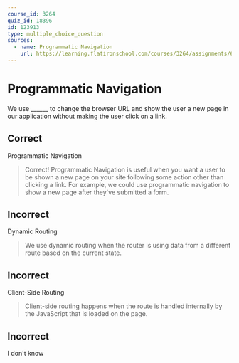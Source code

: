 ```yaml
---
course_id: 3264
quiz_id: 18396
id: 123913
type: multiple_choice_question
sources:
  - name: Programmatic Navigation
    url: https://learning.flatironschool.com/courses/3264/assignments/68056?module_item_id=132847
---
```


# Programmatic Navigation

We use \_\_\_\_\_\_ to change the browser URL and show the user a new page in
our application without making the user click on a link.

## Correct

Programmatic Navigation

> Correct! Programmatic Navigation is useful when you want a user to be shown a
> new page on your site following some action other than clicking a link. For
> example, we could use programmatic navigation to show a new page after they've
> submitted a form.

## Incorrect

Dynamic Routing

> We use dynamic routing when the router is using data from a different route
> based on the current state.

## Incorrect

Client-Side Routing

> Client-side routing happens when the route is handled internally by the
> JavaScript that is loaded on the page.

## Incorrect

I don't know
